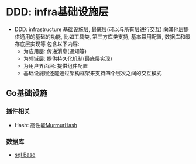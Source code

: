 # DDD: infra基础设施层

- DDD: infrastructure 基础设施层, 最底层(可以与所有层进行交互)
向其他层提供通用的基础的功能, 比如工具类, 第三方库类支持, 基本常用配置, 数据库和缓存底层实现等
包含以下内容:
    - 为应用层: 传递消息(通知等)
    - 为领域层: 提供持久化机制(最底层实现)
    - 为用户界面层: 提供组件配置
    - 基础设施层还能通过架构框架来支持四个层次之间的交互模式
    
## Go基础设施

### 插件相关
- Hash: 高性能[MurmurHash](../advanceGoProgram/chapter5/hashFunc/hashFunc.go)

### 数据库
- [sql Base](../advanceGoProgram/chapter5/database/sqlBase.go)